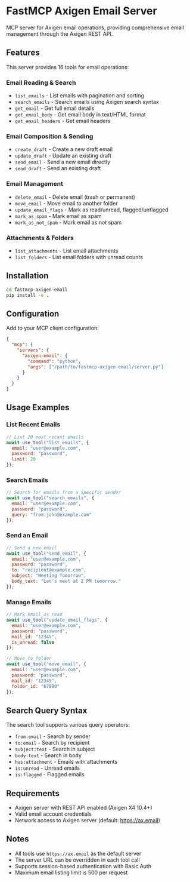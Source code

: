 # FastMCP Axigen Email Server

MCP server for Axigen email operations, providing comprehensive email management through the Axigen REST API.

## Features

This server provides 16 tools for email operations:

### Email Reading & Search
- `list_emails` - List emails with pagination and sorting
- `search_emails` - Search emails using Axigen search syntax
- `get_email` - Get full email details
- `get_email_body` - Get email body in text/HTML format
- `get_email_headers` - Get email headers

### Email Composition & Sending
- `create_draft` - Create a new draft email
- `update_draft` - Update an existing draft
- `send_email` - Send a new email directly
- `send_draft` - Send an existing draft

### Email Management
- `delete_email` - Delete email (trash or permanent)
- `move_email` - Move email to another folder
- `update_email_flags` - Mark as read/unread, flagged/unflagged
- `mark_as_spam` - Mark email as spam
- `mark_as_not_spam` - Mark email as not spam

### Attachments & Folders
- `list_attachments` - List email attachments
- `list_folders` - List email folders with unread counts

## Installation

```bash
cd fastmcp-axigen-email
pip install -e .
```

## Configuration

Add to your MCP client configuration:

```json
{
  "mcp": {
    "servers": {
      "axigen-email": {
        "command": "python",
        "args": ["/path/to/fastmcp-axigen-email/server.py"]
      }
    }
  }
}
```

## Usage Examples

### List Recent Emails
```javascript
// List 20 most recent emails
await use_tool("list_emails", {
  email: "user@example.com",
  password: "password",
  limit: 20
});
```

### Search Emails
```javascript
// Search for emails from a specific sender
await use_tool("search_emails", {
  email: "user@example.com",
  password: "password",
  query: "from:john@example.com"
});
```

### Send an Email
```javascript
// Send a new email
await use_tool("send_email", {
  email: "user@example.com",
  password: "password",
  to: "recipient@example.com",
  subject: "Meeting Tomorrow",
  body_text: "Let's meet at 2 PM tomorrow."
});
```

### Manage Emails
```javascript
// Mark email as read
await use_tool("update_email_flags", {
  email: "user@example.com",
  password: "password",
  mail_id: "12345",
  is_unread: false
});

// Move to folder
await use_tool("move_email", {
  email: "user@example.com",
  password: "password",
  mail_id: "12345",
  folder_id: "67890"
});
```

## Search Query Syntax

The search tool supports various query operators:
- `from:email` - Search by sender
- `to:email` - Search by recipient
- `subject:text` - Search in subject
- `body:text` - Search in body
- `has:attachment` - Emails with attachments
- `is:unread` - Unread emails
- `is:flagged` - Flagged emails

## Requirements

- Axigen server with REST API enabled (Axigen X4 10.4+)
- Valid email account credentials
- Network access to Axigen server (default: https://ax.email)

## Notes

- All tools use `https://ax.email` as the default server
- The server URL can be overridden in each tool call
- Supports session-based authentication with Basic Auth
- Maximum email listing limit is 500 per request